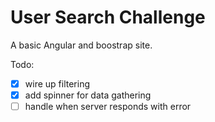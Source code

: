 User Search Challenge
===========================

A basic Angular and boostrap site.

Todo:
- [X] wire up filtering
- [X] add spinner for data gathering
- [ ] handle when server responds with error
